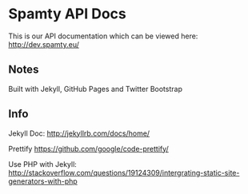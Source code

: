 # Spamty API Docs

This is our API documentation which can be viewed here: http://dev.spamty.eu/

## Notes

Built with Jekyll, GitHub Pages and Twitter Bootstrap

## Info

Jekyll Doc: http://jekyllrb.com/docs/home/

Prettify https://github.com/google/code-prettify/

Use PHP with Jekyll: http://stackoverflow.com/questions/19124309/intergrating-static-site-generators-with-php